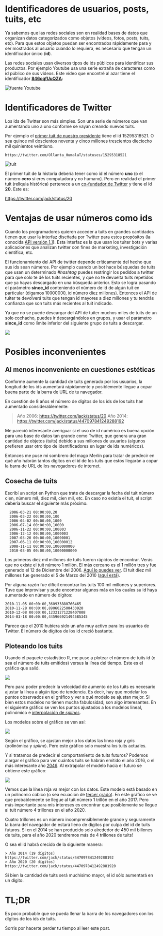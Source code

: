 # Identificadores de usuarios, posts, tuits, etc
Ya sabemos que las redes sociales son en realidad bases de datos que organizan
datos categorizados como objetos (vídeos, fotos, posts, tuits, etc).
Para que estos objetos puedan ser encontrados rápidamente para y ser mostrados
al usuario cuando lo requiera, es necesario que tengan un identificador único
(**id**).

Las redes sociales usan diversos tipos de ids públicos para identificar sus
productos. 
Por ejemplo Youtube usa una serie extraña de caracteres como id público de sus vídeos.
Este vídeo que encontré al azar tiene el identificador
**[846cqfUuQZA](https://www.youtube.com/watch?v=846cqfUuQZA)**:

![fuente [Youtube](https://www.youtube.com/watch?v=846cqfUuQZA)](img1.png)

# Identificadores de Twitter
Los ids de Twitter son más simples. Son una serie de números que van aumentando uno a uno conforme se
vayan creando nuevos tuits. 

Por ejemplo el [primer tuit de nuestro presidente](https://discover.twitter.com/first-tuit#Ollanta_HumalaT) tiene el id
15295318521. O sea quince mil doscientos noventa y cinco millones trescientos
dieciocho mil quinientos veintiuno.

    https://twitter.com/Ollanta_HumalaT/statuses/15295318521

![[tuit](https://twitter.com/Ollanta_HumalaT/statuses/15295318521)](img2.png)

El primer tuit de la historia debería tener como id el número **uno** (o el número
**cero** si eres computadora y no humano).
Pero en realidad el primer tuit (reliquia histórica) pertenece a un [co-fundador
de
Twitter](http://finance.yahoo.com/news/the-first-ever-email--the-first-tuit--and-12-other-famous-internet-firsts-181209886.html)
y tiene el id **20**. Este es:

https://twitter.com/jack/status/20

# Ventajas de usar números como ids
Cuando los programadores quieren acceder a tuits en grandes cantidades tienen
que usar la interfaz diseñada por Twitter para estos propósitos (la conocida
[API versión 1.1](https://dev.twitter.com/docs/api/1.1)).
Esta interfaz es la que usan los tuiter bots y varias aplicaciones que analizan
twitter con fines de marketing, investigación científica, etc.

El funcionamiento del API de twitter depende críticamente del hecho que sus ids
sean números. Por ejemplo cuando un bot hace búsquedas de tuits que usan un
determinado *#hashtag* puedes restringir los pedidos a twitter para que solo
te dé los tuits recientes, y que no te devuelta tuits repetidos que ya hayas
descargado en una búsqueda anterior.
Esto se logra pasando el parámetro **since_id** conteniendo el número de id de
algún tuit en particular (digamos 10000000, id número diez millones). Entonces
el API de tuiter te devolverá tuits que tengan id mayores a diez millones y tu
tendrás confianza que son tuits más recientes al tuit indicado.

Ya que no se puede descargar del API de tuiter muchos miles de tuits de un solo
cochacho, puedes ir descargándolos en grupos, y usar el parámetro **since_id**
como límite inferior del siguiente grupo de tuits a descargar.

![](img3.png)

# Posibles inconvenientes 
## Al menos inconveniente en cuestiones estéticas
Conforme aumente la cantidad
de tuits generado por los usuarios, la longitud de los ids aumentará
rápidamente y posiblemente llegue a copar buena parte de la barra de URL de tu navegador.

En cuestión de 8 años el número de dígitos de los ids de los tuits han
aumentado considerablemente:

> Año 2006: https://twitter.com/jack/status/20
> Año 2014: https://twitter.com/jack/status/447097841249288192

Me pareció interesante averiguar si el uso de id numérico es buena opción para
una base de datos tan grande como Twitter, que genera una gran cantidad de
objetos (tuits) debido a sus millones de usuarios (algunos prefieren usar otro
tipo de identificadores en lugar de ids numéricos).

Entonces me puse mi sombrero del mago Merlín para tratar de predecir en qué año habrán
tantos dígitos en el id de los tuits que estos llegarán a copar la barra de
URL de los navegadores de internet.

## Cosecha de tuits
Escribí un script en Python que trate de descargar la fecha del tuit número
cien, número mil, diez mil, cien mil, etc. En caso no existía el tuit, el
script debería buscar el siguiente más próximo.

      2006-03-21 00:00:00,20
      2006-03-22 00:00:00,100
      2006-04-02 00:00:00,1000
      2006-07-14 00:00:00,10000
      2006-11-22 00:00:00,100003
      2006-12-12 00:00:00,1000003
      2007-03-20 00:00:00,10000001
      2007-06-11 00:00:00,100000012
      2008-11-11 00:00:00,1000000000
      2010-03-05 00:00:00,10000000000

Los primeros diez mil millones de tuits fueron rápidos de encontrar. Verás que
no existe el tuit número 1 millón. El más cercano es el 1 millón tres y fue
generado el 12 de Diciembre del 2006. [Aquí lo puedes ver](https://twitter.com/giuseppe/status/1000003).
El tuit diez mil millones fue generado el 5 de Marzo del 2010 
([aquí está](https://twitter.com/WishingOnThat/status/10000000000)).

Por alguna razón fue difícil encontrar los tuits 100 mil millones y superiores.
Tuve que improvisar y pude encontrar algunos más en los cuales su id haya
aumentado en número de dígitos:

    2010-11-05 00:00:00,360933880766465
    2010-11-28 00:00:00,8906022500433920
    2010-12-08 00:00:00,12321271228407808
    2014-03-18 00:00:00,445966921494585345
   
Parece que el 2010 hubiera sido un año muy activo para los usuarios de Twitter.
El número de dígitos de los id creció bastante.

## Ploteando los tuits
Usando el paquete estadístico R, me puse a plotear el número de tuits id (o sea
el número de tuits emitidos) versus la línea del tiempo.
Este es el gráfico que salió.

![](img6.png)

Pero para poder predecir la velocidad de aumento de los tuits es necesario 
ajustar la línea a algún tipo de tendencia. Es decir, hay que modelar los
puntos observados en el gráfico y ver a qué modelo se ajustan mejor. 
Si bien estos modelos no tienen mucha fabulosidad, son algo interesantes.
En el siguiente gráfico se ven los puntos ajustados a los modelos lineal,
polinómico e [interpolación de *splines*](http://en.wikipedia.org/wiki/Spline_interpolation).

Los modelos sobre el gráfico se ven así:

![](img4.png)

Según el gráfico, se ajustan mejor a los datos las línea roja y gris
(polinómica y *spline*). Pero este gráfico solo muestra los tuits actuales.

Y si tratamos de predecir el comportamiento de tuits futuros? Podemos alargar
el gráfico para ver cuántos tuits se habrán emitido el año 2016, o el más
interesante año [2046](http://www.imdb.com/title/tt0212712/).
Al extrapolar el modelo hacia el futuro se obtiene este gráfico:

![](img5.png)

Vemos que la línea roja va mejor con los datos. Este modelo está basado en un
polinomio cúbico (o sea ecuación de [tercer grado](http://es.wikipedia.org/wiki/Ecuaci%C3%B3n_de_tercer_grado)).
En este gráfico se ve que probablemente se llegue al tuit número 1 trillón en
el año 2017. Pero más importante para mis intereses es encontrar que
posiblemente se llegue al tuit número 4 trillones en el año 2020.

Cuatro trillones es un número incomprensiblemente grande y seguramente la
barra del navegador de estará lleno de dígitos por culpa del id de tuits
futuros.
Si en el 2014 se han producido solo alrededor de 450 mil billones de tuits,
para el año 2020 tendremos más de 4 trillones de tuits!

O sea el id habrá crecido de la siguiente manera:

    > Año 2014 (19 dígitos) https://twitter.com/jack/status/447097841249288192
    > Año 2020 (20 dígitos) https://twitter.com/jack/status/4470978412492881920 

Si bien la cantidad de tuits será muchísimo mayor, el id sólo aumentará en un
dígito.

# TL;DR
Es poco probable que se pueda llenar la barra de los navegadores con los
dígitos de los ids de tuits.

Sorris por hacerte perder tu tiempo al leer este post.
